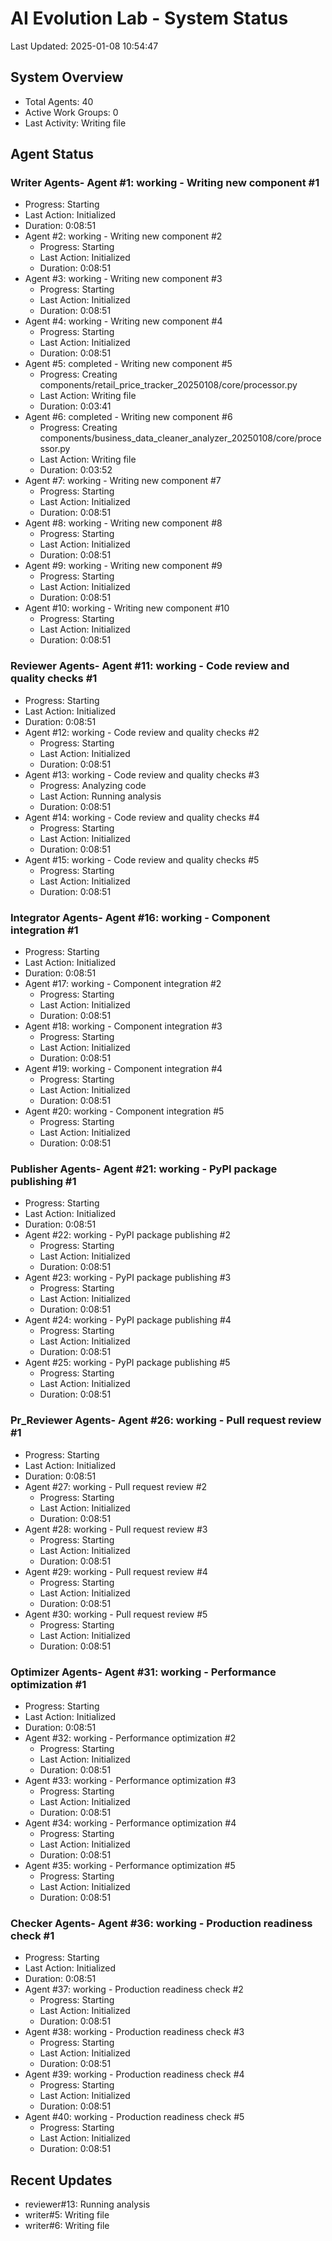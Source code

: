 # AI Evolution Lab - System Status
Last Updated: 2025-01-08 10:54:47

## System Overview
- Total Agents: 40
- Active Work Groups: 0
- Last Activity: Writing file

## Agent Status

### Writer Agents- Agent #1: working - Writing new component #1
  - Progress: Starting
  - Last Action: Initialized
  - Duration: 0:08:51
- Agent #2: working - Writing new component #2
  - Progress: Starting
  - Last Action: Initialized
  - Duration: 0:08:51
- Agent #3: working - Writing new component #3
  - Progress: Starting
  - Last Action: Initialized
  - Duration: 0:08:51
- Agent #4: working - Writing new component #4
  - Progress: Starting
  - Last Action: Initialized
  - Duration: 0:08:51
- Agent #5: completed - Writing new component #5
  - Progress: Creating components/retail_price_tracker_20250108/core/processor.py
  - Last Action: Writing file
  - Duration: 0:03:41
- Agent #6: completed - Writing new component #6
  - Progress: Creating components/business_data_cleaner_analyzer_20250108/core/processor.py
  - Last Action: Writing file
  - Duration: 0:03:52
- Agent #7: working - Writing new component #7
  - Progress: Starting
  - Last Action: Initialized
  - Duration: 0:08:51
- Agent #8: working - Writing new component #8
  - Progress: Starting
  - Last Action: Initialized
  - Duration: 0:08:51
- Agent #9: working - Writing new component #9
  - Progress: Starting
  - Last Action: Initialized
  - Duration: 0:08:51
- Agent #10: working - Writing new component #10
  - Progress: Starting
  - Last Action: Initialized
  - Duration: 0:08:51

### Reviewer Agents- Agent #11: working - Code review and quality checks #1
  - Progress: Starting
  - Last Action: Initialized
  - Duration: 0:08:51
- Agent #12: working - Code review and quality checks #2
  - Progress: Starting
  - Last Action: Initialized
  - Duration: 0:08:51
- Agent #13: working - Code review and quality checks #3
  - Progress: Analyzing code
  - Last Action: Running analysis
  - Duration: 0:08:51
- Agent #14: working - Code review and quality checks #4
  - Progress: Starting
  - Last Action: Initialized
  - Duration: 0:08:51
- Agent #15: working - Code review and quality checks #5
  - Progress: Starting
  - Last Action: Initialized
  - Duration: 0:08:51

### Integrator Agents- Agent #16: working - Component integration #1
  - Progress: Starting
  - Last Action: Initialized
  - Duration: 0:08:51
- Agent #17: working - Component integration #2
  - Progress: Starting
  - Last Action: Initialized
  - Duration: 0:08:51
- Agent #18: working - Component integration #3
  - Progress: Starting
  - Last Action: Initialized
  - Duration: 0:08:51
- Agent #19: working - Component integration #4
  - Progress: Starting
  - Last Action: Initialized
  - Duration: 0:08:51
- Agent #20: working - Component integration #5
  - Progress: Starting
  - Last Action: Initialized
  - Duration: 0:08:51

### Publisher Agents- Agent #21: working - PyPI package publishing #1
  - Progress: Starting
  - Last Action: Initialized
  - Duration: 0:08:51
- Agent #22: working - PyPI package publishing #2
  - Progress: Starting
  - Last Action: Initialized
  - Duration: 0:08:51
- Agent #23: working - PyPI package publishing #3
  - Progress: Starting
  - Last Action: Initialized
  - Duration: 0:08:51
- Agent #24: working - PyPI package publishing #4
  - Progress: Starting
  - Last Action: Initialized
  - Duration: 0:08:51
- Agent #25: working - PyPI package publishing #5
  - Progress: Starting
  - Last Action: Initialized
  - Duration: 0:08:51

### Pr_Reviewer Agents- Agent #26: working - Pull request review #1
  - Progress: Starting
  - Last Action: Initialized
  - Duration: 0:08:51
- Agent #27: working - Pull request review #2
  - Progress: Starting
  - Last Action: Initialized
  - Duration: 0:08:51
- Agent #28: working - Pull request review #3
  - Progress: Starting
  - Last Action: Initialized
  - Duration: 0:08:51
- Agent #29: working - Pull request review #4
  - Progress: Starting
  - Last Action: Initialized
  - Duration: 0:08:51
- Agent #30: working - Pull request review #5
  - Progress: Starting
  - Last Action: Initialized
  - Duration: 0:08:51

### Optimizer Agents- Agent #31: working - Performance optimization #1
  - Progress: Starting
  - Last Action: Initialized
  - Duration: 0:08:51
- Agent #32: working - Performance optimization #2
  - Progress: Starting
  - Last Action: Initialized
  - Duration: 0:08:51
- Agent #33: working - Performance optimization #3
  - Progress: Starting
  - Last Action: Initialized
  - Duration: 0:08:51
- Agent #34: working - Performance optimization #4
  - Progress: Starting
  - Last Action: Initialized
  - Duration: 0:08:51
- Agent #35: working - Performance optimization #5
  - Progress: Starting
  - Last Action: Initialized
  - Duration: 0:08:51

### Checker Agents- Agent #36: working - Production readiness check #1
  - Progress: Starting
  - Last Action: Initialized
  - Duration: 0:08:51
- Agent #37: working - Production readiness check #2
  - Progress: Starting
  - Last Action: Initialized
  - Duration: 0:08:51
- Agent #38: working - Production readiness check #3
  - Progress: Starting
  - Last Action: Initialized
  - Duration: 0:08:51
- Agent #39: working - Production readiness check #4
  - Progress: Starting
  - Last Action: Initialized
  - Duration: 0:08:51
- Agent #40: working - Production readiness check #5
  - Progress: Starting
  - Last Action: Initialized
  - Duration: 0:08:51


## Recent Updates
- reviewer#13: Running analysis
- writer#5: Writing file
- writer#6: Writing file
